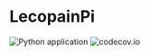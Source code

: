 # LecopainPi


![Python application](https://github.com/pigalon/lecopainPi/workflows/Python%20application/badge.svg) 
![codecov.io](https://codecov.io/gh/pigalon/lecopainPi/branch/master/graph/badge.svg) 
   


   



  

